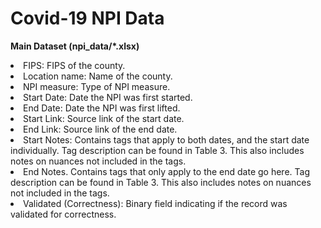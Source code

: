 # Covid-19 NPI Data

<b>Main Dataset (npi_data/*.xlsx)</b>
<li>FIPS: FIPS of the county.</li>
<li>Location name: Name of the county.</li>
<li>NPI measure: Type of NPI measure.</li>
<li>Start Date: Date the NPI was first started.</li>
<li>End Date: Date the NPI was first lifted.</li>
<li>Start Link: Source link of the start date.</li>
<li>End Link: Source link of the end date.</li>
<li>Start Notes: Contains tags that apply to both dates, and the start date individually. Tag description can be found in Table 3.
This also includes notes on nuances not included in the tags.</li>
<li>End Notes. Contains tags that only apply to the end date go here. Tag description can be found in Table 3. This also includes
notes on nuances not included in the tags.</li>
<li>Validated (Correctness): Binary field indicating if the record was validated for correctness.</li>


 
